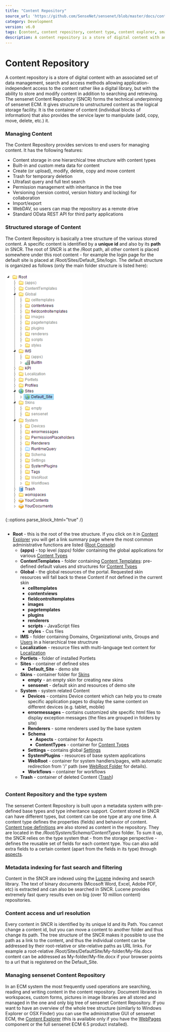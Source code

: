 ```yaml
---
title: "Content Repository"
source_url: 'https://github.com/SenseNet/sensenet/blob/master/docs/content-repository.md'
category: Development
version: v6.0
tags: [content, content repository, content type, content explorer, smart application model, trash, sn6, sn7]
description: A content repository is a store of digital content with an associated set of data management, search and access methods allowing application-independent access to the content rather like a digital library, but with the ability to store and modify content in addition to searching and retrieving.
---
```


# Content Repository

A content repository is a store of digital content with an associated set of data management, search and access methods allowing application-independent access to the content rather like a digital library, but with the ability to store and modify content in addition to searching and retrieving. The sensenet Content Repository (SNCR) forms the technical underpinning of sensenet ECM. It gives structure to unstructured content as the logical storage facility. It is the container of content (individual blocks of information) that also provides the service layer to manipulate (add, copy, move, delete, etc.) it.

### Managing Content

The Content Repository provides services to end users for managing content. It has the following features:

- Content storage in one hierarchical tree structure with content types
- Built-in and custom meta data for content
- Create (or upload), modify, delete, copy and move content
- Trash for temporary deletion
- Ultrafast query and full text search
- Permission management with inheritance in the tree
- Versioning (version control, version history and locking) for collaboration
- Import/export
- WebDAV, so users can map the repository as a remote drive
- Standard OData REST API for third party applications

### Structured storage of Content

The Content Repository is basically a tree structure of the various stored content. A specific content is identified by a **unique id** and also by its **path** in SNCR. The root of SNCR is at the /Root path, all other content is placed somewhere under this root content - for example the login page for the default site is placed at /Root/Sites/Default_Site/login. The default structure is organized as follows (only the main folder structure is listed here):

<div style="display: inline-block;vertical-align: top; padding-right: 20px; width: 260px;">
<img src="https://raw.githubusercontent.com/SenseNet/sensenet/master/docs/images/content-repository1.png" alt="Content Repository tree" /> 
</div>

{::options parse_block_html="true" /}
<div style="display: inline-block;width: 500px;">

- **Root** - this is the root of the tree structure. If you click on it in [Content Explorer](/docs/content-explorer) you will get a link summary page where the most common administrative functions are listed ([Root Console](/docs/root-console))
  - **(apps)** - top level _(apps)_ folder containing the global applications for various [Content Types](/docs/content-types)
  - **ContentTemplates** - folder containing [Content Templates](/docs/content-templates): pre-defined default values and structures for [Content Types](/docs/content-types)
  - **Global** - the global resources of the portal. Requested skin resources will fall back to these Content if not defined in the current skin
    - **celltemplates**
    - **contentviews**
    - **fieldcontroltemplates**
    - **images**
    - **pagetemplates**
    - **plugins**
    - **renderers**
    - **scripts** - JavaScript files
    - **styles** - Css files
  - **IMS** - folder containing Domains, Organizational units, Groups and [Users](/docs/user-content-type) in a hierarchical tree structrure
  - **Localization** - resource files with multi-language text content for [Localization](/docs/localization)
  - **Portlets** - folder of installed Portlets
  - **Sites** - container of defined sites
    - **Default_Site** - demo site
  - **Skins** - container folder for [Skins](/docs/skin-system)
    - **empty** - an empty skin for creating new skins
    - **sensenet** - default skin and resources of demo site
  - **System** - system related Content
    - **Devices** - contains Device content which can help you to create specific application pages to display the same content on different devices (e.g. tablet, mobile)
    - **errormessages** – contains customized site specific html files to display exception messages (the files are grouped in folders by site)
    - **Renderers** - some renderers used by the base system
    - **Schema**
      - **Aspects** - container for Aspects
      - **ContentTypes** - container for [Content Types](/docs/content-types)
    - **Settings** – contains global [Settings](/docs/settings)
    - **SystemPlugins** - resources of base system applications
    - **WebRoot** - container for system handlers/pages, with automatic redirection from '/' path (see [WebRoot Folder](/docs/webroot-folder) for details).
    - **Workflows** – container for workflows
  - **Trash** - container of deleted Content ([Trash](/docs/trash))

</div>

### Content Repository and the type system

The sensenet Content Repository is built upon a metadata system with pre-defined base types and type inheritance support. Content stored in SNCR can have different types, but content can be one type at any one time. A content type defines the properties (fields) and behavior of content. [Content type definitions](/docs/ctd) are also stored as content in the repository. They are located in the _/Root/System/Schema/ContentTypes_ folder. To sum it up, the SNCR relies on the type system that - from the storage perspective - defines the reusable set of fields for each content type. You can also add extra fields to a certain content (apart from the fields in its type) through [aspects](/docs/aspect).

### Metadata indexing for fast search and filtering

Content in the SNCR are indexed using the [Lucene](http://lucene.apache.org/lucene.net/) indexing and search library. The text of binary documents (Micosoft Word, Excel, Adobe PDF, etc) is extracted and can also be searched in SNCR. Lucene provides extremely fast query results even on big (over 10 million content) repositories.

### Content access and url resolution

Every content in SNCR is identified by its unique Id and its Path. You cannot change a content id, but you can move a content to another folder and thus change its path. The tree structure of the SNCR makes it possible to use the path as a link to the content, and thus the individual content can be addressed by their root-relative or site-relative paths as URL links. For example a root-relative /Root/Sites/DefaultSite/My-folder/My-file.docx content can be addressed as My-folder/My-file.docx if your browser points to a url that is registered on the Default_Site.

### Managing sensenet Content Repository

In an ECM system the most frequently used operations are searching, reading and writing content in the content repository. Document libraries in workspaces, custom forms, pictures in image libraries are all stored and managed in the one and only big tree of sensenet Content Repository. If you want to have an overview of the whole tree structure (similarly to Windows Explorer or OSX Finder) you can use the administrative GUI of sensenet ECM, the [Content Explorer](/docs/content-explorer) (this is available only if you have the [WebPages](https://github.com/SenseNet/sn-webpages) component or the full sensenet ECM 6.5 product installed).